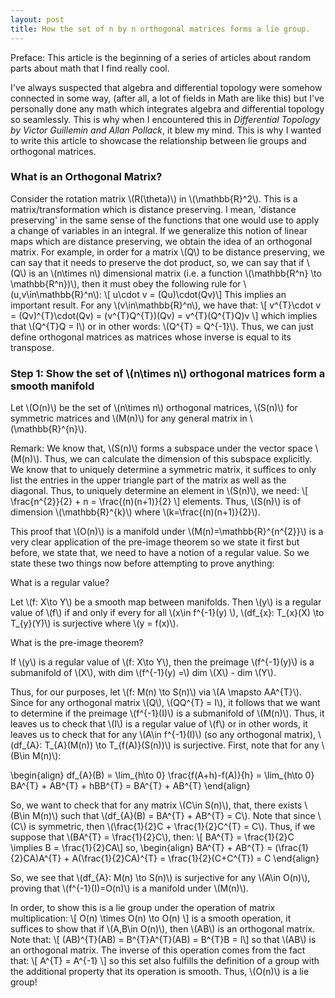 ```yaml
---
layout: post
title: How the set of n by n orthogonal matrices forms a lie group.
---
```


Preface: This article is the beginning of a series of articles about 
random parts about math that I find really cool.

I've always suspected that algebra and differential topology were somehow connected in some way, 
(after all, a lot of fields in Math are like this) but I've personally done any math which integrates
algebra and differential topology so seamlessly. This is why when I encountered this in <em>Differential
Topology by Victor Guillemin and Allan Pollack</em>, it blew my mind. This is why I wanted to write
this article to showcase the relationship between lie groups and orthogonal matrices.

### What is an Orthogonal Matrix?

Consider the rotation matrix \\(R(\theta)\\) in \\(\mathbb{R}^2\\). This is a matrix/transformation
which is distance preserving. I mean, 'distance preserving' in the same sense of the functions that
one would use to apply a change of variables in an integral. If we generalize this notion of linear
maps which are distance preserving, we obtain the idea of an orthogonal matrix. For example, in
order for a matrix \\(Q\\) to be distance preserving, we can say that it needs to preserve the dot
product, so, we can say that if \\(Q\\) is an \\(n\times n\\) dimensional matrix (i.e. a function
\\(\mathbb{R^n} \to \mathbb{R^n})\\), then it must obey the following rule for \\(u,v\in\mathbb{R}^n\\):
\\[ u\cdot v = (Qu)\cdot(Qv)\\]
This implies an important result. For any \\(v\in\mathbb{R}^n\\), we have that:
\\[ v^{T}\cdot v = (Qv)^{T}\cdot(Qv) = (v^{T}Q^{T})(Qv) = v^{T}(Q^{T}Q)v \\]
which implies that \\(Q^{T}Q = I\\) or in other words: \\(Q^{T} = Q^{-1}\\). Thus, we can just
define orthogonal matrices as matrices whose inverse is equal to its transpose.

### Step 1: Show the set of \\(n\times n\\) orthogonal matrices form a smooth manifold

Let \\(O(n)\\) be the set of \\(n\times n\\) orthogonal matrices, \\(S(n)\\) for symmetric matrices and
\\(M(n)\\) for any general matrix in \\(\mathbb{R}^{n}\\). 

Remark: We know that, \\(S(n)\\) forms a subspace under the vector space \\(M(n)\\). Thus, we can calculate
the dimension of this subspace explicitly. We know that to uniquely determine a symmetric matrix,
it suffices to only list the entries in the upper triangle part of the matrix as well as the 
diagonal. Thus, to uniquely determine an element in \\(S(n)\\), we need:
\\[ \frac{n^{2}}{2} + n = \frac{(n)(n+1)}{2} \\]
elements. Thus, \\(S(n)\\) is of dimension \\(\mathbb{R}^{k}\\) where \\(k=\frac{(n)(n+1)}{2}\\).

This proof that \\(O(n)\\) is a manifold under \\(M(n)=\mathbb{R}^{n^{2}}\\) is a very clear
application of the pre-image theorem so we state it first but before, we state that, we need to have
a notion of a regular value. So we state these two things now before attempting to prove anything:

What is a regular value?

Let \\(f: X\to Y\\) be a smooth map between manifolds. Then \\(y\\) is a regular value of \\(f\\) if
and only if every for all \\(x\in f^{-1}(y) \\), \\(df_{x}: T_{x}(X) \to T_{y}(Y)\\) is surjective
where \\(y = f(x)\\).

What is the pre-image theorem?

If \\(y\\) is a regular value of \\(f: X\to Y\\), then the preimage \\(f^{-1}(y)\\) is a
submanifold of \\(X\\), with dim \\(f^{-1}(y) =\\) dim \\(X\\) - dim \\(Y\\).

Thus, for our purposes, let \\(f: M(n) \to S(n)\\) via \\(A \mapsto AA^{T}\\). Since for any orthogonal
matrix \\(Q\\), \\(QQ^{T} = I\\), it follows that we want to determine if the preimage \\(f^{-1}(I)\\)
is a submanifold of \\(M(n)\\). Thus, it leaves us to check that \\(I\\) is a regular value of \\(f\\)
or in other words, it leaves us to check that for any \\(A\in f^{-1}(I)\\) (so any orthogonal matrix),
\\(df_{A}: T_{A}(M(n)) \to T_{f(A)}(S(n))\\) is surjective. First, note that for any \\(B\in M(n)\\):

\begin{align}
        df_{A}(B) = \lim_{h\to 0} \frac{f(A+h)-f(A)}{h}
        = \lim_{h\to 0} BA^{T} + AB^{T} + hBB^{T}
        = BA^{T} + AB^{T}
\end{align}

So, we want to check that for any matrix \\(C\in S(n)\\), that, there exists \\(B\in M(n)\\) such
that \\(df_{A}(B) = BA^{T} + AB^{T} = C\\). Note that since \\(C\\) is symmetric, then
\\(\frac{1}{2}C + \frac{1}{2}C^{T} = C\\). Thus, if we suppose that \\(BA^{T} = \frac{1}{2}C\\), then:
\\[ BA^{T} = \frac{1}{2}C \implies B = \frac{1}{2}CA\\]
so,
\begin{align}
    BA^{T} + AB^{T} = (\frac{1}{2}CA)A^{T} + A(\frac{1}{2}CA)^{T} = \frac{1}{2}(C+C^{T}) = C
\end{align}

So, we see that \\(df_{A}: M(n) \to S(n)\\) is surjective for any \\(A\in O(n)\\), proving that
\\(f^{-1}(I)=O(n)\\) is a manifold under \\(M(n)\\).

In order, to show this is a lie group under the operation of matrix multiplication:
\\[ O(n) \times O(n) \to O(n) \\]
is a smooth operation, it suffices to show that if \\(A,B\in O(n)\\), then \\(AB\\) is an
orthogonal matrix. Note that:
\\[ (AB)^{T}(AB) = B^{T}A^{T}(AB) = B^{T}B = I\\]
so that \\(AB\\) is an orthogonal matrix. The inverse of this operation comes from the fact
that:
\\[ A^{T} = A^{-1} \\]
so this set also fulfills the definition of a group with the additional property that its
operation is smooth. Thus, \\(O(n)\\) is a lie group!
